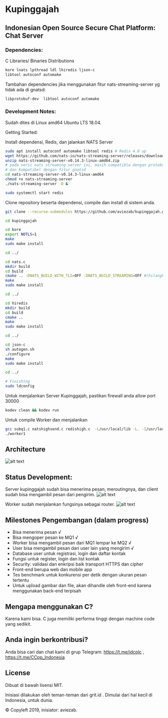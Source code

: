 # Kupinggajah
## Indonesian Open Source Secure Chat Platform: Chat Server

### Dependencies:
C Libraries/ Binaries Distributions
```bash
kore lnats lpthread ldl lhiredis ljson-c
libtool autoconf automake
```
Tambahan dependencies jika menggunakan fitur nats-streaming-server yg tidak ada di gnatsd:
```bash
libprotobuf-dev  libtool autoconf automake
```

### Development Notes:
Sudah dites di Linux amd64 Ubuntu LTS 18.04.

Getting Started:

Install dependensi, Redis, dan jalankan NATS Server
```bash
sudo apt install autoconf automake libtool redis # Redis 4.0 up
wget https://github.com/nats-io/nats-streaming-server/releases/download/v0.14.3/nats-streaming-server-v0.14.3-linux-amd64.zip
unzip nats-streaming-server-v0.14.3-linux-amd64.zip
# pada versi nats streaming server ini, masih compatible dengan protokol NATS 1.0
# dan kompatibel dengan fitur gnatsd
cd nats-streaming-server-v0.14.3-linux-amd64
chmod +x nats-streaming-server
./nats-streaming-server -D &

sudo systemctl start redis
```

Clone repository beserta dependensi, compile dan install di sistem anda.
```bash
git clone --recurse-submodules https://github.com/aviezab/kupinggajah.git

cd kupinggajah

cd kore
export NOTLS=1
make
sudo make install

cd ../

cd nats.c
mkdir build
cd build
cmake .. -DNATS_BUILD_WITH_TLS=OFF -DNATS_BUILD_STREAMING=OFF #(hilangkan -DNATS_BUILD_STREAMING=OFF jika anda menginginkan untuk dukungan fitur nats-streaming-server yang tidak ada di gnatsd)
make
sudo make install

cd ../

cd hiredis
mkdir build
cd build
cmake ..
make
sudo make install

cd ../

cd json-c
sh autogen.sh
./configure
make
sudo make install

cd ../

# Finishing
sudo ldconfig
```
Untuk menjalankan Server Kupinggajah, pastikan firewall anda allow port 30000
```bash
kodev clean && kodev run
```

Untuk compile Worker dan menjalankan
```bash
gcc subq1.c natshighsend.c redishigh.c  -L/usr/local/lib -L. -I/usr/local/include -I/usr/local/include/hiredis  -Wl,--as-needed -ldl -lnats -lpthread -lprotobuf -ljson-c -lhiredis -o worker1
./worker1
```

## Architecture
![alt text](https://grit.id/github/kupinggajah-arch.png)
## Status Development:
Server kupinggajah sudah bisa menerima pesan, meroutingnya, dan client sudah bisa mengambil pesan
dari pengirim.
![alt text](https://grit.id/github/first_milestone_20190527.png)

Worker sudah menjalankan fungsinya sebagai router.
![alt text](https://grit.id/github/first_milestone_sub_20190527.png)

## Milestones Pengembangan (dalam progress)
- Bisa menerima pesan √
- Bisa mengoper pesan ke MQ1 √
- Worker bisa mengambil pesan dari MQ1 lempar ke MQ2 √
- User bisa mengambil pesan dari user lain yang mengirim √
- Database user untuk registrasi, login dan daftar kontak
- Fungsi untuk register, login dan list kontak
- Security: validasi dan enkripsi baik transport HTTPS dan cipher
- Front-end berupa web dan mobile app
- Tes benchmark untuk konkurensi per detik dengan ukuran pesan tertentu
- Untuk upload gambar dan file, akan dihandle oleh front-end karena menggunakan back-end terpisah

## Mengapa menggunakan C?
Karena kami bisa. C juga memiliki performa tinggi dengan machine code yang sedikit.

## Anda ingin berkontribusi?
Anda bisa cari dan chat kami di grup Telegram: https://t.me/idcplc , https://t.me/CCpp_Indonesia

## License
Dibuat di bawah lisensi MIT.

Inisiasi dilakukan oleh teman-teman dari grit.id . Dimulai dari hal kecil di Indonesia, untuk dunia.

© Copyleft 2019, inisiator: aviezab.
